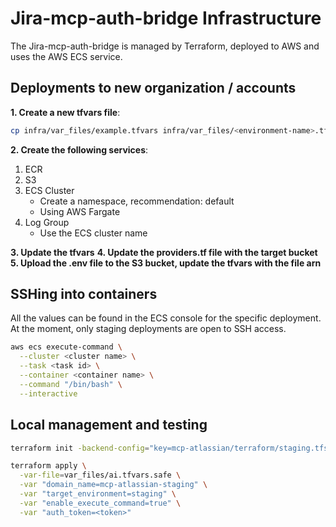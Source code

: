 # Jira-mcp-auth-bridge Infrastructure
The Jira-mcp-auth-bridge is managed by Terraform, deployed to AWS and uses the AWS ECS service.

## Deployments to new organization / accounts

**1. Create a new tfvars file**:
```bash
cp infra/var_files/example.tfvars infra/var_files/<environment-name>.tfvars
```

**2. Create the following services**:
1. ECR
2. S3
3. ECS Cluster
    - Create a namespace, recommendation: default
    - Using AWS Fargate
4. Log Group
    - Use the ECS cluster name

**3. Update the tfvars**
**4. Update the providers.tf file with the target bucket**
**5. Upload the .env file to the S3 bucket, update the tfvars with the file arn**



## SSHing into containers

All the values can be found in the ECS console for the specific deployment. At the moment, only staging deployments are open to SSH access.

```bash
aws ecs execute-command \
  --cluster <cluster name> \
  --task <task id> \
  --container <container name> \
  --command "/bin/bash" \
  --interactive
```

## Local management and testing

```bash
terraform init -backend-config="key=mcp-atlassian/terraform/staging.tfstate"

terraform apply \
  -var-file=var_files/ai.tfvars.safe \
  -var "domain_name=mcp-atlassian-staging" \
  -var "target_environment=staging" \
  -var "enable_execute_command=true" \
  -var "auth_token=<token>"
```
